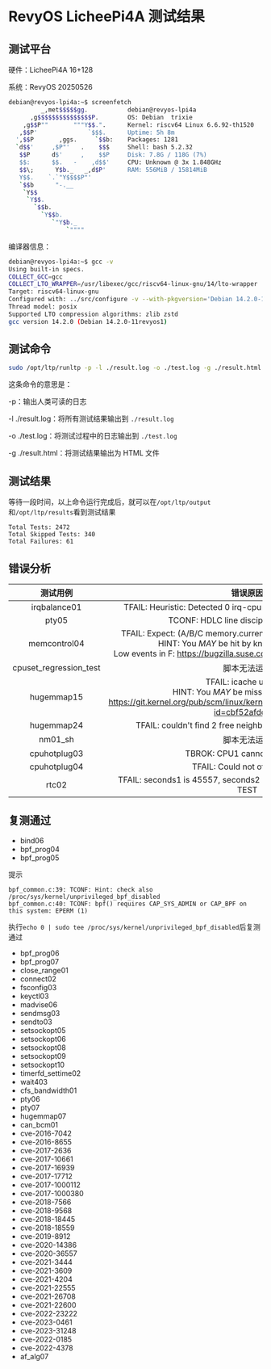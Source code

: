 # RevyOS LicheePi4A 测试结果

## 测试平台

硬件：LicheePi4A 16+128

系统：RevyOS 20250526

```bash
debian@revyos-lpi4a:~$ screenfetch
         _,met$$$$$gg.           debian@revyos-lpi4a
      ,g$$$$$$$$$$$$$$$P.        OS: Debian  trixie
    ,g$$P""       """Y$$.".      Kernel: riscv64 Linux 6.6.92-th1520
   ,$$P'              `$$$.      Uptime: 5h 8m
  ',$$P       ,ggs.     `$$b:    Packages: 1281
  `d$$'     ,$P"'   .    $$$     Shell: bash 5.2.32
   $$P      d$'     ,    $$P     Disk: 7.8G / 118G (7%)
   $$:      $$.   -    ,d$$'     CPU: Unknown @ 3x 1.848GHz
   $$\;      Y$b._   _,d$P'      RAM: 556MiB / 15814MiB
   Y$$.    `.`"Y$$$$P"'         
   `$$b      "-.__              
    `Y$$                        
     `Y$$.                      
       `$$b.                    
         `Y$$b.                 
            `"Y$b._             
                `""""
```

编译器信息：

```bash
debian@revyos-lpi4a:~$ gcc -v
Using built-in specs.
COLLECT_GCC=gcc
COLLECT_LTO_WRAPPER=/usr/libexec/gcc/riscv64-linux-gnu/14/lto-wrapper
Target: riscv64-linux-gnu
Configured with: ../src/configure -v --with-pkgversion='Debian 14.2.0-11revyos1' --with-bugurl=file:///usr/share/doc/gcc-14/README.Bugs --enable-languages=c,ada,c++,go,d,fortran,objc,obj-c++,m2,rust --prefix=/usr --with-gcc-major-version-only --program-suffix=-14 --program-prefix=riscv64-linux-gnu- --enable-shared --enable-linker-build-id --libexecdir=/usr/libexec --without-included-gettext --enable-threads=posix --libdir=/usr/lib --enable-nls --enable-clocale=gnu --enable-libstdcxx-debug --enable-libstdcxx-time=yes --with-default-libstdcxx-abi=new --enable-libstdcxx-backtrace --enable-gnu-unique-object --disable-libquadmath --disable-libquadmath-support --enable-plugin --enable-default-pie --with-system-zlib --enable-libphobos-checking=release --with-target-system-zlib=auto --enable-objc-gc=auto --enable-multiarch --disable-werror --disable-multilib --with-arch=rv64gc --with-abi=lp64d --enable-checking=release --build=riscv64-linux-gnu --host=riscv64-linux-gnu --target=riscv64-linux-gnu --with-build-config=bootstrap-lto-lean --enable-link-serialization=32
Thread model: posix
Supported LTO compression algorithms: zlib zstd
gcc version 14.2.0 (Debian 14.2.0-11revyos1)
```

## 测试命令

```bash
sudo /opt/ltp/runltp -p -l ./result.log -o ./test.log -g ./result.html
```

这条命令的意思是：

-p：输出人类可读的日志

-l ./result.log：将所有测试结果输出到 `./result.log`

-o ./test.log：将测试过程中的日志输出到 `./test.log`

-g ./result.html：将测试结果输出为 HTML 文件

## 测试结果

等待一段时间，以上命令运行完成后，就可以在`/opt/ltp/output`和`/opt/ltp/results`看到测试结果

```log
Total Tests: 2472
Total Skipped Tests: 340
Total Failures: 61
```

## 错误分析

|测试用例|错误原因|
|:-:|:-:|
|irqbalance01|TFAIL: Heuristic: Detected 0 irq-cpu pairs have been dissallowed|
|pty05|TCONF: HDLC line discipline not available|
|memcontrol04|TFAIL: Expect: (A/B/C memory.current=22437888) ~= 34603008<br />HINT: You _MAY_ be hit by known kernel failures:<br />Low events in F: https://bugzilla.suse.com/show_bug.cgi?id=1196298|
|cpuset_regression_test|脚本无法运行|
|hugemmap15|TFAIL: icache unclean<br />HINT: You _MAY_ be missing kernel fixes:<br />https://git.kernel.org/pub/scm/linux/kernel/git/torvalds/linux.git/commit/?id=cbf52afdc0eb|
|hugemmap24|TFAIL: couldn't find 2 free neighbour slices: ENOMEM (12)|
|nm01_sh|脚本无法运行|
|cpuhotplug03|TBROK: CPU1 cannot be onlined|
|cpuhotplug04|TFAIL: Could not offline cpu0|
|rtc02|TFAIL: seconds1 is 45557, seconds2 is 49157<br \>TFAIL: RTC SET TEST|

## 复测通过

- bind06
- bpf_prog04
- bpf_prog05

提示

```log
bpf_common.c:39: TCONF: Hint: check also /proc/sys/kernel/unprivileged_bpf_disabled
bpf_common.c:40: TCONF: bpf() requires CAP_SYS_ADMIN or CAP_BPF on this system: EPERM (1)
```

执行`echo 0 | sudo tee /proc/sys/kernel/unprivileged_bpf_disabled`后复测通过

- bpf_prog06
- bpf_prog07
- close_range01
- connect02
- fsconfig03
- keyctl03
- madvise06
- sendmsg03
- sendto03
- setsockopt05
- setsockopt06
- setsockopt08
- setsockopt09
- setsockopt10
- timerfd_settime02
- wait403
- cfs_bandwidth01
- pty06
- pty07
- hugemmap07
- can_bcm01
- cve-2016-7042
- cve-2016-8655
- cve-2017-2636
- cve-2017-10661
- cve-2017-16939
- cve-2017-17712
- cve-2017-1000112
- cve-2017-1000380
- cve-2018-7566
- cve-2018-9568
- cve-2018-18445
- cve-2018-18559
- cve-2019-8912
- cve-2020-14386
- cve-2020-36557
- cve-2021-3444
- cve-2021-3609
- cve-2021-4204
- cve-2021-22555
- cve-2021-26708
- cve-2021-22600
- cve-2022-23222
- cve-2023-0461
- cve-2023-31248
- cve-2022-0185
- cve-2022-4378
- af_alg07